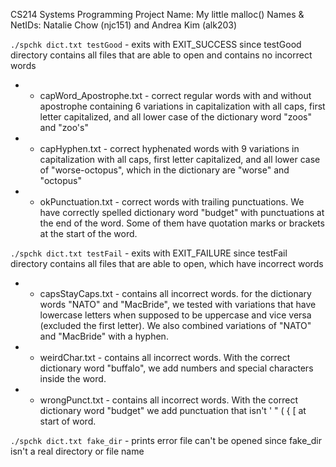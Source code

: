 CS214 Systems Programming Project Name: My little malloc() Names & NetIDs: Natalie Chow (njc151) and Andrea Kim (alk203)

`./spchk dict.txt testGood` - exits with EXIT_SUCCESS since testGood directory contains all files that are able to open and contains no incorrect words

- - capWord_Apostrophe.txt - correct regular words with and without apostrophe containing 6 variations in capitalization with all caps, first letter capitalized, and all lower case of the dictionary word "zoos" and "zoo's"

- - capHyphen.txt - correct hyphenated words with 9 variations in capitalization with all caps, first letter capitalized, and all lower case of "worse-octopus", which in the dictionary are "worse" and "octopus"

- - okPunctuation.txt - correct words with trailing punctuations. We have correctly spelled dictionary word "budget" with punctuations at the end of the word. Some of them have quotation marks or brackets at the start of the word.

`./spchk dict.txt testFail` - exits with EXIT_FAILURE since testFail directory contains all files that are able to open, which have incorrect words

- - capsStayCaps.txt - contains all incorrect words. for the dictionary words "NATO" and "MacBride", we tested with variations that have lowercase letters when supposed to be uppercase and vice versa (excluded the first letter). We also combined variations of "NATO" and "MacBride" with a hyphen.

- - weirdChar.txt - contains all incorrect words. With the correct dictionary word "buffalo", we add numbers and special characters inside the word.

- - wrongPunct.txt - contains all incorrect words. With the correct dictionary word "budget" we add punctuation that isn't ' " ( { [ at start of word.

`./spchk dict.txt fake_dir` - prints error file can't be opened since fake_dir isn't a real directory or file name
